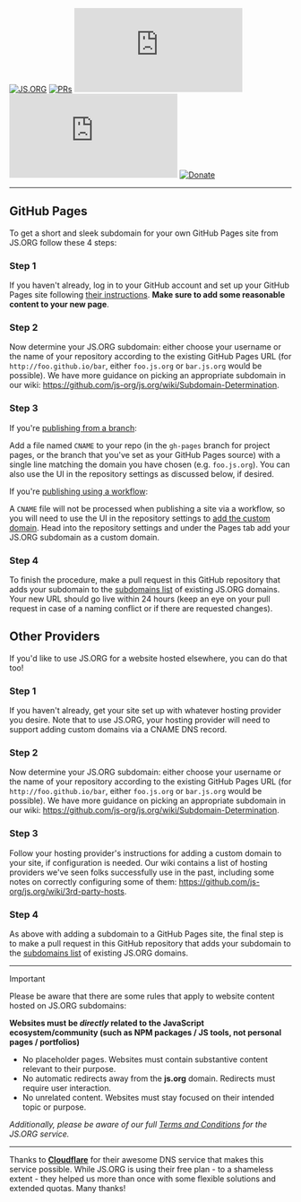 [![JS.ORG](https://img.shields.io/badge/js.org-+-FFE70B.svg?style=flat-square)](http://js.org)
[![PRs](https://img.shields.io/github/issues-pr-closed-raw/js-org/js.org.svg?style=flat-square&colorB=FFE70B&label=pull%20requests)](https://github.com/js-org/js.org/pulls?q=is%3Apr+is%3Aclosed+label%3Aadd)
[![Contributors](https://img.shields.io/github/contributors-anon/js-org/js.org?color=FFE70B&style=flat-square)](https://github.com/js-org/js.org/graphs/contributors)
[![Activity](https://img.shields.io/github/commit-activity/m/js-org/js.org?color=FFE70B&style=flat-square)](https://github.com/js-org/js.org/pulse/monthly)
[![Donate](https://img.shields.io/badge/Donate-for_registrar_fees-1F87FF.svg?style=flat-square&logo=open-collective&logoColor=fff)](https://opencollective.com/js-org)

---

## GitHub Pages

To get a short and sleek subdomain for your own GitHub Pages site from JS.ORG follow these 4 steps:

### Step 1

If you haven't already, log in to your GitHub account and set up your GitHub Pages site following [their instructions](https://pages.github.com). **Make sure to add some reasonable content to your new page**.

### Step 2

Now determine your JS.ORG subdomain: either choose your username or the name of your repository according to the existing GitHub Pages URL (for `http://foo.github.io/bar`, either `foo.js.org` or `bar.js.org` would be possible). We have more guidance on picking an appropriate subdomain in our wiki: <https://github.com/js-org/js.org/wiki/Subdomain-Determination>.

### Step 3

If you're [publishing from a branch](https://docs.github.com/en/pages/getting-started-with-github-pages/configuring-a-publishing-source-for-your-github-pages-site#publishing-from-a-branch):

Add a file named `CNAME` to your repo (in the `gh-pages` branch for project pages, or the branch that you've set as your GitHub Pages source) with a single line matching the domain you have chosen (e.g. `foo.js.org`). You can also use the UI in the repository settings as discussed below, if desired.

If you're [publishing using a workflow](https://docs.github.com/en/pages/getting-started-with-github-pages/configuring-a-publishing-source-for-your-github-pages-site#publishing-with-a-custom-github-actions-workflow):

A `CNAME` file will not be processed when publishing a site via a workflow, so you will need to use the UI in the repository settings to [add the custom domain](https://docs.github.com/en/pages/configuring-a-custom-domain-for-your-github-pages-site/managing-a-custom-domain-for-your-github-pages-site#configuring-a-subdomain). Head into the repository settings and under the Pages tab add your JS.ORG subdomain as a custom domain.

### Step 4

To finish the procedure, make a pull request in this GitHub repository that adds your subdomain to the [subdomains list](https://github.com/js-org/js.org/blob/master/cnames_active.js) of existing JS.ORG domains. Your new URL should go live within 24 hours (keep an eye on your pull request in case of a naming conflict or if there are requested changes).

## Other Providers

If you'd like to use JS.ORG for a website hosted elsewhere, you can do that too!

### Step 1

If you haven't already, get your site set up with whatever hosting provider you desire. Note that to use JS.ORG, your hosting provider will need to support adding custom domains via a CNAME DNS record.

### Step 2

Now determine your JS.ORG subdomain: either choose your username or the name of your repository according to the existing GitHub Pages URL (for `http://foo.github.io/bar`, either `foo.js.org` or `bar.js.org` would be possible). We have more guidance on picking an appropriate subdomain in our wiki: <https://github.com/js-org/js.org/wiki/Subdomain-Determination>.

### Step 3

Follow your hosting provider's instructions for adding a custom domain to your site, if configuration is needed. Our wiki contains a list of hosting providers we've seen folks successfully use in the past, including some notes on correctly configuring some of them: <https://github.com/js-org/js.org/wiki/3rd-party-hosts>.

### Step 4

As above with adding a subdomain to a GitHub Pages site, the final step is to make a pull request in this GitHub repository that adds your subdomain to the [subdomains list](https://github.com/js-org/js.org/blob/master/cnames_active.js) of existing JS.ORG domains.

---

> [!IMPORTANT]
> Please be aware that there are some rules that apply to website content hosted on JS.ORG subdomains:
>
> **Websites must be *directly* related to the JavaScript ecosystem/community (such as NPM packages / JS tools, not personal pages / portfolios)**
> 
> - No placeholder pages. Websites must contain substantive content relevant to their purpose.
> - No automatic redirects away from the **js.org** domain. Redirects must require user interaction.
> - No unrelated content. Websites must stay focused on their intended topic or purpose.
>
> _Additionally, please be aware of our full [Terms and Conditions](https://js.org/terms.html) for the JS.ORG service._

---

Thanks to **[Cloudflare](https://www.cloudflare.com)** for their awesome DNS service that makes this service possible. While JS.ORG is using their free plan - to a shameless extent - they helped us more than once with some flexible solutions and extended quotas. Many thanks!
